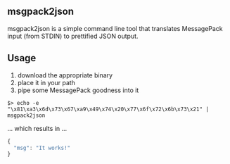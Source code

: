 ## msgpack2json

msgpack2json is a simple command line tool that translates MessagePack input (from STDIN) to prettified JSON output.

## Usage

1. download the appropriate binary
1. place it in your path
1. pipe some MessagePack goodness into it

```shell
$> echo -e "\x81\xa3\x6d\x73\x67\xa9\x49\x74\x20\x77\x6f\x72\x6b\x73\x21" | msgpack2json
```

... which results in ...

```javascript
{
  "msg": "It works!"
}
```
